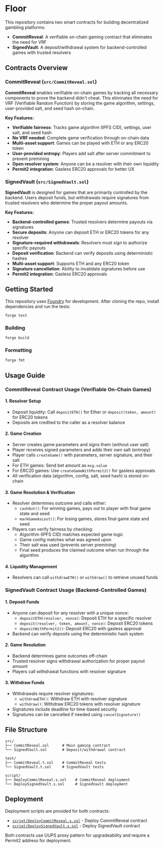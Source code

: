 # Floor

This repository contains two smart contracts for building decentralized gambling platforms:

- **CommitReveal**: A verifiable on-chain gaming contract that eliminates the need for VRF
- **SignedVault**: A deposit/withdrawal system for backend-controlled games with trusted resolvers

## Contracts Overview

### CommitReveal (`src/CommitReveal.sol`)

**CommitReveal** enables verifiable on-chain games by tracking all necessary components to prove the backend didn't cheat. This eliminates the need for VRF (Verifiable Random Function) by storing the game algorithm, settings, user-provided salt, and seed hash on-chain.

**Key Features:**
- **Verifiable fairness**: Tracks game algorithm (IPFS CID), settings, user salt, and seed hash
- **No VRF needed**: Complete game verification through on-chain data
- **Multi-asset support**: Games can be played with ETH or any ERC20 token
- **User-provided entropy**: Players add salt after server commitment to prevent premining
- **Open resolver system**: Anyone can be a resolver with their own liquidity
- **Permit2 integration**: Gasless ERC20 approvals for better UX

### SignedVault (`src/SignedVault.sol`)

**SignedVault** is designed for games that are primarily controlled by the backend. Users deposit funds, but withdrawals require signatures from trusted resolvers who determine the proper payout amounts.

**Key Features:**
- **Backend-controlled games**: Trusted resolvers determine payouts via signatures
- **Secure deposits**: Anyone can deposit ETH or ERC20 tokens for any resolver
- **Signature-required withdrawals**: Resolvers must sign to authorize specific payouts
- **Deposit verification**: Backend can verify deposits using deterministic hashes
- **Multi-asset support**: Supports ETH and any ERC20 token
- **Signature cancellation**: Ability to invalidate signatures before use
- **Permit2 integration**: Gasless ERC20 approvals

## Getting Started

This repository uses [Foundry](https://book.getfoundry.sh) for development. After cloning the repo, install dependencies and run the tests:

```shell
forge test
```

### Building

```shell
forge build
```

### Formatting

```shell
forge fmt
```

## Usage Guide

### CommitReveal Contract Usage (Verifiable On-Chain Games)

#### 1. **Resolver Setup**
   - Deposit liquidity: Call `depositETH()` for Ether or `deposit(token, amount)` for ERC20 tokens
   - Deposits are credited to the caller as a resolver balance

#### 2. **Game Creation** 
   - Server creates game parameters and signs them (without user salt)
   - Player receives signed parameters and adds their own salt (entropy)
   - Player calls `createGame()` with parameters, server signature, and their salt
   - For ETH games: Send bet amount as `msg.value`
   - For ERC20 games: Use `createGameWithPermit2()` for gasless approvals
   - All verification data (algorithm, config, salt, seed hash) is stored on-chain

#### 3. **Game Resolution & Verification**
   - Resolver determines outcome and calls either:
     - `cashOut()`: For winning games, pays out to player with final game state and seed
     - `markGameAsLost()`: For losing games, stores final game state and seed
   - Players can verify fairness by checking:
     - Algorithm (IPFS CID) matches expected game logic
     - Game config matches what was agreed upon
     - Their salt was used (prevents server premining)
     - Final seed produces the claimed outcome when run through the algorithm

#### 4. **Liquidity Management**
   - Resolvers can call `withdrawETH()` or `withdraw()` to retrieve unused funds

### SignedVault Contract Usage (Backend-Controlled Games)

#### 1. **Deposit Funds**
   - Anyone can deposit for any resolver with a unique nonce:
     - `depositETH(resolver, nonce)`: Deposit ETH for a specific resolver
     - `deposit(resolver, token, amount, nonce)`: Deposit ERC20 tokens
     - `depositWithPermit2()`: Deposit ERC20 with gasless approval
   - Backend can verify deposits using the deterministic hash system

#### 2. **Game Resolution**
   - Backend determines game outcomes off-chain
   - Trusted resolver signs withdrawal authorization for proper payout amount
   - Players call withdrawal functions with resolver signature

#### 3. **Withdraw Funds**
   - Withdrawals require resolver signatures:
     - `withdrawETH()`: Withdraw ETH with resolver signature
     - `withdraw()`: Withdraw ERC20 tokens with resolver signature
   - Signatures include deadline for time-based security
   - Signatures can be cancelled if needed using `cancelSignature()`

## File Structure

```
src/
├── CommitReveal.sol      # Main gaming contract
└── SignedVault.sol       # Deposit/withdrawal contract

test/
├── CommitReveal.t.sol    # CommitReveal tests
└── SignedVault.t.sol     # SignedVault tests

script/
├── DeployCommitReveal.s.sol    # CommitReveal deployment
└── DeploySignedVault.s.sol     # SignedVault deployment
```

## Deployment

Deployment scripts are provided for both contracts:

- [`script/DeployCommitReveal.s.sol`](script/DeployCommitReveal.s.sol) - Deploy CommitReveal contract
- [`script/DeploySignedVault.s.sol`](script/DeploySignedVault.s.sol) - Deploy SignedVault contract

Both contracts use UUPS proxy pattern for upgradeability and require a Permit2 address for deployment.

